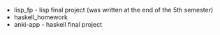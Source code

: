 - lisp\_fp - lisp final project (was written at the end of the 5th semester)
- haskell\_homework
- anki-app - haskell final project
